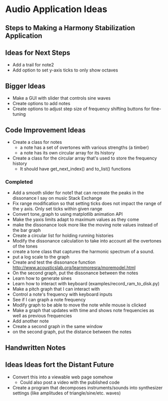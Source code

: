 # Audio Application Ideas

## Steps to Making a Harmony Stabilization Application

## Ideas for Next Steps
* Add a trail for note2
* Add option to set y-axis ticks to only show octaves

## Bigger Ideas
* Make a GUI with slider that controls sine waves
* Create options to add notes
* Create options to adjust step size of frequency shifting buttons for fine-tuning

## Code Improvement Ideas
* Create a class for notes
   * a note has a set of overtones with various strengths (a timber)
   * a note has its own circular array for its history
* Create a class for the circular array that's used to store the frequency history
   * It should have get_next_index() and to_list() functions

### Completed
* Add a smooth slider for note1 that can recreate the peaks in the dissonance I say on music Stack Exchange
* Fix range modification so that setting ticks does not impact the range of the y axis. Only set ticks within given range
* Convert tone_graph to using matplotlib animation API
* Make the yaxis limits adapt to maximum values as they come 
* make the dissonance look more like the moving note values instead of the bar graph
* Create a circular list for holding running histories
* Modify the dissonance calculation to take into account all the overtones of the tones
* create a tone class that captures the harmonic spectrum of a sound.
* put a log scale to the graph
* Create and test the dissonance function http://www.acousticslab.org/learnmoresra/moremodel.html
* On the second graph, put the dissonance between the notes
* Learn how to generate sines
* Learn how to interact with keyboard (examples/record_ram_to_disk.py)
* Make a pitch graph that I can interact with
* Control a note's frequency with keyboard inputs
* See if I can graph a note frequency
* Modify graph to be able to move the note while mouse is clicked
* Make a graph that updates with time and shows note frequencies as well as previous frequencies
* Add another note
* Create a second graph in the same window
* on the second graph, put the distance between the notes

## Handwritten Notes


## Ideas Ideas fort the Distant Future
* Convert this into a viewable web page somehow
  * Could also post a video with the published code
* Create a program that decomposes instruments/sounds into synthesizer settings (like amplitudes of triangle/sine/etc. waves)